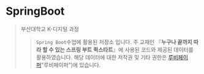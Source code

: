 # SpringBoot
> 부산대학교 K-디지털 과정
>> `Spring Boot`수업에 활용된 저장소 입니다. 주 교재인 『**누구나 끝까지 따라 할 수 있는 스프링 부트 퀵스타트**』에 사용된 코드와 제공된 데이터를 활용하였습니다. 해당 데이터에 대한 저작권 및 기타 권한은 [루비페이퍼](https://www.rubypaper.co.kr/)"루비페이퍼")에 있습니다.
## 
